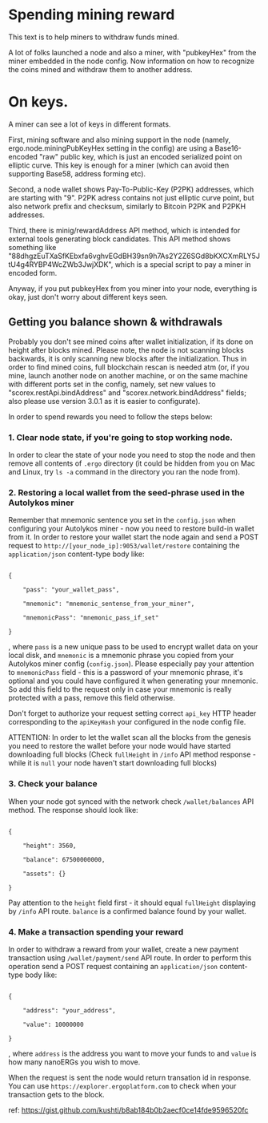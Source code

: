# Spending mining reward

This text is to help miners to withdraw funds mined.
 
A lot of folks launched a node and also a miner, with "pubkeyHex" from the miner embedded in the node config. Now
information on how to recognize the coins mined and withdraw them to another address. 
 
# On keys.

A miner can see a lot of keys in different formats. 

First, mining software and also mining support in the node (namely, ergo.node.miningPubKeyHex setting in the config) are using a Base16-encoded "raw" public key, which is just an encoded
serialized point on elliptic curve. This key is enough for a miner (which can avoid then supporting Base58, address forming etc).

Second, a node wallet shows Pay-To-Public-Key (P2PK) addresses, which are starting with "9". P2PK adress contains not just 
elliptic curve point, but also network prefix and checksum, similarly to Bitcoin P2PK and P2PKH addresses. 

Third, there is minig/rewardAddress API method, which is intended for external tools generating block candidates. This API 
method shows something like "88dhgzEuTXaSfKEbxfa6vghvEGdBH39sn9h7As2Y2Z6SGd8bKXCXmRLY5JtU4g4RYBP4WcZWb3JwjXDK", which is a 
special script to pay a miner in encoded form.

Anyway, if you put pubkeyHex from you miner into your node, everything is okay, just don't worry about different keys seen.


## Getting you balance shown & withdrawals

Probably you don't see mined coins after wallet initialization, if its done on height after blocks mined. Please note,
the node is not scanning blocks backwards, it is only scanning new blocks after the initialization. Thus in order to find
mined coins, full blockchain rescan is needed atm (or, if you mine, launch another node on another machine, or on the same 
machine with different ports set in the config, namely, set new values to 
"scorex.restApi.bindAddress" and "scorex.network.bindAddress" fields; also please use version 3.0.1 as it is easier to configurate). 


In order to spend rewards you need to follow the steps below:

### 1. Clear node state, if you're going to stop working node.

In order to clear the state of your node you need to stop the node and then remove all contents of `.ergo` directory (it could be hidden from you on Mac and Linux, try `ls -a` command in the directory you ran the node from).



### 2. Restoring a local wallet from the seed-phrase used in the Autolykos miner



Remember that mnemonic sentence you set in the `config.json` when configuring your Autolykos miner - now you need to restore build-in wallet from it. In order to restore your wallet start the node again and send a POST request to `http://[your_node_ip]:9053/wallet/restore` containing the `application/json` content-type body like:

```

{

    "pass": "your_wallet_pass",

    "mnemonic": "mnemonic_sentense_from_your_miner",

    "mnemonicPass": "mnemonic_pass_if_set"

}

```

, where `pass` is a new unique pass to be used to encrypt wallet data on your local disk, and `mnemonic` is a mnemonic phrase you copied from your Autolykos miner config (`config.json`). Please especially pay your attention to `mnemonicPass` field - this is a password of your mnemonic phrase, it's optional and you could have configured it when generating your mnemonic. So add this field to the request only in case your mnemonic is really protected with a pass, remove this field otherwise.



Don't forget to authorize your request setting correct `api_key` HTTP header corresponding to the `apiKeyHash` your configured in the node config file.



ATTENTION: In order to let the wallet scan all the blocks from the genesis you need to restore the wallet before your node would have started downloading full blocks (Check `fullHeight` in `/info` API method response - while it is `null` your node haven't start downloading full blocks)



### 3. Check your balance



When your node got synced with the network check `/wallet/balances` API method. The response should look like:

```

{

    "height": 3560,

    "balance": 67500000000,

    "assets": {}

}

```

Pay attention to the `height` field first - it should equal `fullHeight` displaying by `/info` API route. `balance` is a confirmed balance found by your wallet.



### 4. Make a transaction spending your reward



In order to withdraw a reward from your wallet, create a new payment transaction using `/wallet/payment/send` API route. In order to perform this operation send a POST request containing an `application/json` content-type body like:

```

{

    "address": "your_address",

    "value": 10000000

}

```

, where `address` is the address you want to move your funds to and `value` is how many nanoERGs you wish to move.



When the request is sent the node would return transation id in response. You can use `https://explorer.ergoplatform.com` to check when your transaction gets to the block.


ref: https://gist.github.com/kushti/b8ab184b0b2aecf0ce14fde9596520fc
